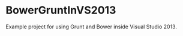 BowerGruntInVS2013
==================

Example project for using Grunt and Bower inside Visual Studio 2013.
